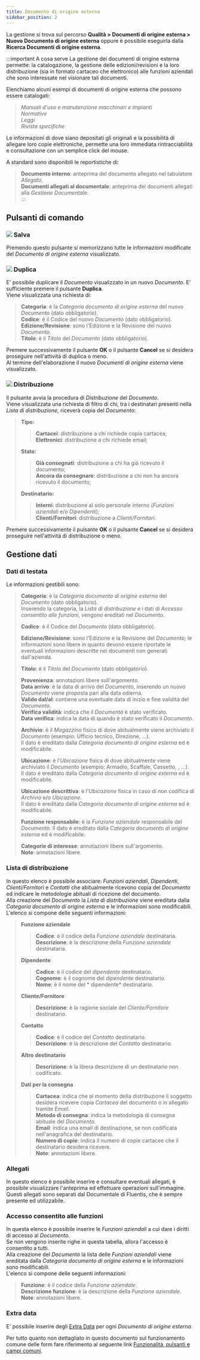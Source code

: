 ```yaml
---
title: Documento di origine esterna
sidebar_position: 2
---
```


La gestione si trova sul percorso **Qualità > Documenti di origine esterna > Nuovo Documento di origine esterna** oppure è possibile eseguirla dalla **Ricerca Documenti di origine esterna**.   


:::important A cosa serve
La gestione dei documenti di origine esterna permette: la catalogazione, la gestione delle edizioni/revisioni e la loro distribuzione (sia in formato cartaceo che elettronico) alle funzioni aziendali che sono interessate nel visionare tali documenti.   


Elenchiamo alcuni esempi di documenti di origine esterna che possono essere catalogati:   
> *Manuali d'uso e manutenzione macchinari e impianti*   
> *Normative*   
> *Leggi*   
> *Rivista specifiche*   

Le informazioni di dove siano depositati gli originali e la possibilità di allegare loro copie elettroniche, permette una loro immediata rintracciabilità e consultazione con un semplice click del mouse.

A standard sono disponibili le reportistiche di:   
> **Documento interno**: anteprima del documento allegato nel tabulatore *Allegato*.   
> **Documenti allegati al documentale**: anteprima dei documenti allegati alla *Gestione Documentale*.   
:::


## Pulsanti di comando


### ![](/img/neutral/common/save.png) Salva

Premendo questo pulsante si memorizzano tutte le informazioni modificate del *Documento di origine esterna* visualizzato.   


### ![](/img/neutral/common/duplicate.png) Duplica

E' possibile duplicare il *Documento* visualizzato in un nuovo *Documento*. E' sufficiente premere il pulsante **Duplica**.   
Viene visualizzata una richiesta di:
> **Categoria**: è la *Categoria documento di origine esterna* del nuovo *Documento* (dato obbligatorio).   
> **Codice**: è il Codice del nuovo *Documento* (dato obbligatorio).   
> **Edizione/Revisione**: sono l'Edizione e la Revisione del nuovo *Documento*.   
> **Titolo**: è il *Titolo* del *Documento* (dato obbligatorio).   

Premere successivamente il pulsante **OK** o il pulsante **Cancel** se si desidera proseguire nell'attività di duplica o meno.   
Al termine dell'elaborazione il nuovo *Documenti di origine esterna* viene visualizzato.


### ![](/img/neutral/common/bill.png) Distribuzione

Il pulsante avvia la procedura di *Distribuzione* del *Documento*.   
Viene visualizzata una richiesta di filtro di chi, tra i destinatari presenti nella *Lista di distribuzione*, riceverà copia del *Documento*:   
> **Tipo:**   
>> **Cartacei**: distribuzione a chi richiede copia cartacea;   
>> **Elettronici**: distribuzione a chi richiede email;   
>
> **Stato:**   
>> **Già consegnati**: distribuzione a chi ha già ricevuto il documento;   
>> **Ancora da consegnare**: distribuzione a chi non ha ancora ricevuto il documento;   
>
> **Destinatario:**
>> **Interni**: distribuzione al solo personale interno (*Funzioni aziendali* e/o *Dipendenti*);   
>> **Clienti/Fornitori**: distribuzione a *Clienti/Fornitori*.

Premere successivamente il pulsante **OK** o il pulsante **Cancel** se si desidera proseguire nell'attività di distribuzione o meno.   


## Gestione dati


### Dati di testata

Le informazioni gestibili sono:   
> **Categoria**: è la *Categoria documento di origine esterna* del *Documento* (dato obbligatorio).   
> Inserendo la categoria, la *Lista di distribuzione* e i dati di *Accesso consentito alle funzioni*, vengono ereditati nel *Documento*.   
>
> **Codice**: è il Codice del *Documento* (dato obbligatorio).   
>
> **Edizione/Revisione**: sono l'Edizione e la Revisione del *Documento*; le informazioni sono libere in quanto devono essere riportate le eventuali informazioni descritte nei 
documenti non generati dall'azienda.   
>
> **Titolo**: è il *Titolo* del *Documento* (dato obbligatorio).   
>
> **Provenienza**: annotazioni libere sull'argomento.   
> **Data arrivo**: è la data di arrivo del *Documento*, inserendo un nuovo *Documento* viene proposta pari alla data odierna.   
> **Valido dal/al**: contiene una eventuale data di inizio e fine validità del *Documento*.   
> **Verifica validità**: indica che il *Documento* è stato verificato.   
> **Data verifica**: indica la data di quando è stato verificato il *Documento*.   
>
> **Archivio**: è il *Magazzino* fisico di dove abitualmente viene archiviato il *Documento* (esempio: Ufficio tecnico, Direzione, ...).   
> Il dato è ereditato dalla *Categoria documento di origine esterna* ed è modificabile.   
>
> **Ubicazione**: è l'*Ubicazione* fisica di dove abitualmente viene archiviato il *Documento* (esempio: Armadio, Scaffale, Cassetto, , ...).   
> Il dato è ereditato dalla *Categoria documento di origine esterna* ed è modificabile.   
>
> **Ubicazione descrittiva**: è l'*Ubicazione* fisica in caso di non codifica di *Archivio* e/o *Ubicazione*.   
> Il dato è ereditato dalla *Categoria documento di origine esterna* ed è modificabile.   
>
> **Funzione responsabile**: è la *Funzione aziendale* responsabile del *Documento*. 
> Il dato è ereditato dalla *Categoria documento di origine esterna* ed è modificabile.   
>
> **Categorie di interesse**: annotazioni libere sull'argomento.   
> **Note**: annotazioni libere.


### Lista di distribuzione

In questo elenco è possibile associare: *Funzioni aziendali*, *Dipendenti*, *Clienti/Fornitori* e *Contatti* che abitualmente ricevono copia del *Documento* ed indicare le metodologie abituali di ricezione del documento.   
Alla creazione del *Documento* la *Lista di distribuzione* viene ereditata dalla *Categoria documento di origine esterna* e le informazioni sono modificabili.   
L'elenco si compone delle seguenti informazioni:   
> **Funzione aziendale**   
>> **Codice**: è il codice della *Funzione aziendale* destinataria.   
>> **Descrizione**: è la descrizione della *Funzione aziendale* destinataria.   
>
> **Dipendente**   
>> **Codice**: è il codice del *dipendente* destinatario.   
>> **Cognome**: è il cognome del *dipendente* destinatario.   
>> **Nome**: è il nome del *    dipendente* destinatario.   
>
> **Cliente/Fornitore**   
>> **Descrizione**: è la ragione sociale del *Cliente/Fornitore* destinatario.   
>
> **Contatto**   
>> **Codice**: è il codice del *Contatto* destinatario.   
>> **Descrizione**: è la descrizione del *Contatto* destinatario.   
>
> **Altro destinatario**   
>> **Descrizione**: è la libera descrizione di un destinatario non codificato.   
>
> **Dati per la consegna**   
>> **Cartacea**: indica che al momento della distribuzione il soggetto desidera ricevere copia *Cartacea* del documento o in allegato tramite *Email*.   
>> **Metodo di consegna**: indica la metodologia di consegna abituale del *Documento*.   
>> **Email**: indica una email di destinazione, se non codificata nell'anagrafica del destinatario.   
>> **Numero di copie**: indica il numero di copie cartacee che il destinatario desidera ricevere.   
>> **Note**: annotazioni libere.   


### Allegati
In questo elenco è possibile inserire e consultare eventuali allegati, è possibile visualizzare l'anteprima ed effettuare operazioni sull'immagine.   
Questi allegati sono separati dal Documentale di Fluentis, che è sempre presente ed utilizzabile.   


### Accesso consentito alle funzioni

In questa elenco è possibile inserire le *Funzioni aziendali* a cui dare i diritti di accesso al *Documento*.   
Se non vengono inserite righe in questa tabella, allora l'accesso è consentito a tutti.   
Alla creazione del *Documento* la lista delle *Funzioni aziendali* viene ereditata dalla *Categoria documento di origine esterna* e le informazioni sono modificabili.   
L'elenco si compone delle seguenti informazioni:   
> **Funzione**: è il codice della *Funzione aziendale*.   
> **Descrizione funzione**: è la descrizione della *Funzione aziendale*.   
> **Note**: annotazioni libere.   


### Extra data
E' possibile inserire degli [Extra Data](/docs/configurations/utility/extra-data/extradata/new-extradata) per ogni *Documento di origine esterna*.   


Per tutto quanto non dettagliato in questo documento sul funzionamento comune delle form fare riferimento al seguente link [Funzionalità, pulsanti e campi comuni](/docs/guide/common).
